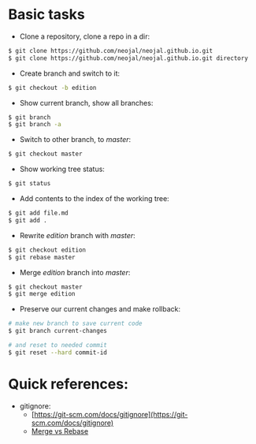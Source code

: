 # Basic tasks
- Clone a repository, clone a repo in a dir:

```bash
$ git clone https://github.com/neojal/neojal.github.io.git
$ git clone https://github.com/neojal/neojal.github.io.git directory

```
- Create branch and switch to it:

```bash
$ git checkout -b edition
```
- Show current branch, show all branches:

```bash
$ git branch 
$ git branch -a
```
- Switch to other branch, to *master*:

```bash
$ git checkout master
```

- Show working tree status:

```bash
$ git status
```

- Add contents to the index of the working tree:

```bash
$ git add file.md
$ git add .
```

- Rewrite *edition* branch with *master*:

```bash
$ git checkout edition
$ git rebase master
```
- Merge *edition* branch into *master*:

```bash
$ git checkout master 
$ git merge edition
```

- Preserve our current changes and make rollback:

```bash
# make new branch to save current code
$ git branch current-changes

# and reset to needed commit
$ git reset --hard commit-id
```



# Quick references:
- gitignore:
  - [https://git-scm.com/docs/gitignore](https://git-scm.com/docs/gitignore)
  - [Merge vs Rebase](https://stackoverflow.com/questions/457927/git-workflow-and-rebase-vs-merge-questions)
